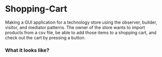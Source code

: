 # Shopping-Cart
Making a GUI application for a technology store using the observer, builder, visitor, and mediator patterns.
The owner of the store wants to import products from a csv file, be able to add those items to a shopping cart, and check out the cart by pressing a button.

### What it looks like?

